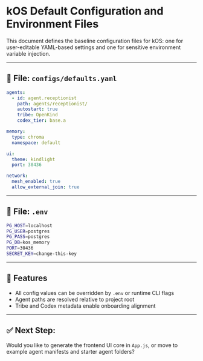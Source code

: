 # kOS Default Configuration and Environment Files

This document defines the baseline configuration files for kOS: one for user-editable YAML-based settings and one for sensitive environment variable injection.

---

## 📁 File: `configs/defaults.yaml`
```yaml
agents:
  - id: agent.receptionist
    path: agents/receptionist/
    autostart: true
    tribe: OpenKind
    codex_tier: base.a

memory:
  type: chroma
  namespace: default

ui:
  theme: kindlight
  port: 30436

network:
  mesh_enabled: true
  allow_external_join: true
```

---

## 🔐 File: `.env`
```bash
PG_HOST=localhost
PG_USER=postgres
PG_PASS=postgres
PG_DB=kos_memory
PORT=30436
SECRET_KEY=change-this-key
```

---

## 🧪 Features
- All config values can be overridden by `.env` or runtime CLI flags
- Agent paths are resolved relative to project root
- Tribe and Codex metadata enable onboarding alignment

---

## ✅ Next Step:
Would you like to generate the frontend UI core in `App.js`, or move to example agent manifests and starter agent folders?

